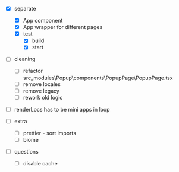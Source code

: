- [x] separate
  - [x] App component
  - [x] App wrapper for different pages
  - [x] test
    - [x] build
    - [x] start

- [ ] cleaning
  - [ ] refactor src\_modules\Popup\components\PopupPage\PopupPage.tsx
  - [ ] remove locales
  - [ ] remove legacy
  - [ ] rework old logic

- [ ] renderLocs has to be mini apps in loop

- [ ] extra
  - [ ] prettier - sort imports
  - [ ] biome

- [ ] questions
  - [ ] disable cache